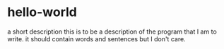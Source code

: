 # hello-world
a short description
this is to be a description of the program that I am to write. it should contain words and sentences but I don't care.

